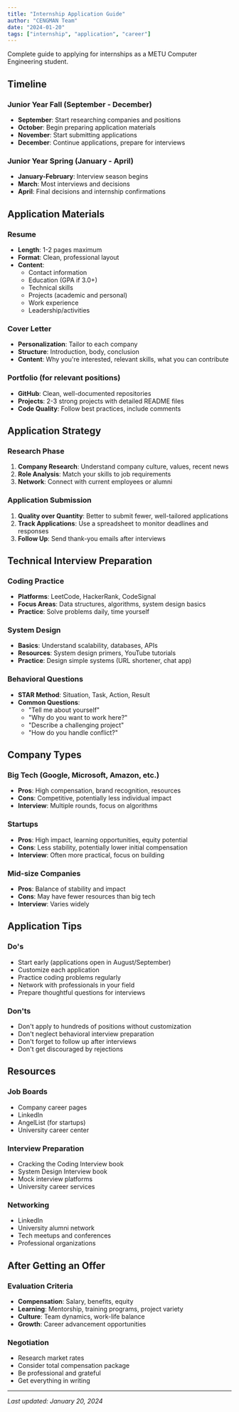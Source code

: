 ```yaml
---
title: "Internship Application Guide"
author: "CENGMAN Team"
date: "2024-01-20"
tags: ["internship", "application", "career"]
---
```


Complete guide to applying for internships as a METU Computer Engineering student.

## Timeline

### Junior Year Fall (September - December)
- **September**: Start researching companies and positions
- **October**: Begin preparing application materials
- **November**: Start submitting applications
- **December**: Continue applications, prepare for interviews

### Junior Year Spring (January - April)
- **January-February**: Interview season begins
- **March**: Most interviews and decisions
- **April**: Final decisions and internship confirmations

## Application Materials

### Resume
- **Length**: 1-2 pages maximum
- **Format**: Clean, professional layout
- **Content**: 
  - Contact information
  - Education (GPA if 3.0+)
  - Technical skills
  - Projects (academic and personal)
  - Work experience
  - Leadership/activities

### Cover Letter
- **Personalization**: Tailor to each company
- **Structure**: Introduction, body, conclusion
- **Content**: Why you're interested, relevant skills, what you can contribute

### Portfolio (for relevant positions)
- **GitHub**: Clean, well-documented repositories
- **Projects**: 2-3 strong projects with detailed README files
- **Code Quality**: Follow best practices, include comments

## Application Strategy

### Research Phase
1. **Company Research**: Understand company culture, values, recent news
2. **Role Analysis**: Match your skills to job requirements
3. **Network**: Connect with current employees or alumni

### Application Submission
1. **Quality over Quantity**: Better to submit fewer, well-tailored applications
2. **Track Applications**: Use a spreadsheet to monitor deadlines and responses
3. **Follow Up**: Send thank-you emails after interviews

## Technical Interview Preparation

### Coding Practice
- **Platforms**: LeetCode, HackerRank, CodeSignal
- **Focus Areas**: Data structures, algorithms, system design basics
- **Practice**: Solve problems daily, time yourself

### System Design
- **Basics**: Understand scalability, databases, APIs
- **Resources**: System design primers, YouTube tutorials
- **Practice**: Design simple systems (URL shortener, chat app)

### Behavioral Questions
- **STAR Method**: Situation, Task, Action, Result
- **Common Questions**: 
  - "Tell me about yourself"
  - "Why do you want to work here?"
  - "Describe a challenging project"
  - "How do you handle conflict?"

## Company Types

### Big Tech (Google, Microsoft, Amazon, etc.)
- **Pros**: High compensation, brand recognition, resources
- **Cons**: Competitive, potentially less individual impact
- **Interview**: Multiple rounds, focus on algorithms

### Startups
- **Pros**: High impact, learning opportunities, equity potential
- **Cons**: Less stability, potentially lower initial compensation
- **Interview**: Often more practical, focus on building

### Mid-size Companies
- **Pros**: Balance of stability and impact
- **Cons**: May have fewer resources than big tech
- **Interview**: Varies widely

## Application Tips

### Do's
- Start early (applications open in August/September)
- Customize each application
- Practice coding problems regularly
- Network with professionals in your field
- Prepare thoughtful questions for interviews

### Don'ts
- Don't apply to hundreds of positions without customization
- Don't neglect behavioral interview preparation
- Don't forget to follow up after interviews
- Don't get discouraged by rejections

## Resources

### Job Boards
- Company career pages
- LinkedIn
- AngelList (for startups)
- University career center

### Interview Preparation
- Cracking the Coding Interview book
- System Design Interview book
- Mock interview platforms
- University career services

### Networking
- LinkedIn
- University alumni network
- Tech meetups and conferences
- Professional organizations

## After Getting an Offer

### Evaluation Criteria
- **Compensation**: Salary, benefits, equity
- **Learning**: Mentorship, training programs, project variety
- **Culture**: Team dynamics, work-life balance
- **Growth**: Career advancement opportunities

### Negotiation
- Research market rates
- Consider total compensation package
- Be professional and grateful
- Get everything in writing

---

*Last updated: January 20, 2024* 